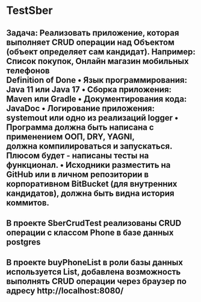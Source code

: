 # TestSber
Задача:
Реализовать приложение, которая выполняет CRUD операции над Объектом (объект определяет сам кандидат).
Например: Список покупок, Онлайн магазин мобильных телефонов  
Definition of Done
•         Язык программирования: Java 11 или Java 17
•         Сборка приложения: Maven или Gradle
•         Документирования кода: JavaDoc
•         Логирование приложения: systemout или одно из реализаций logger
•         Программа должна быть написана с применением ООП, DRY, YAGNI, \
          должна компилироваться и запускаться. Плюсом будет - написаны тесты на функционал.
•         Исходники разместить на GitHub или в личном репозитории в корпоративном BitBucket (для внутренних кандидатов), должна быть видна история коммитов.
------------------
В проекте SberCrudTest реализованы CRUD операции с классом Phone в базе данных postgres
-------------------------------------------------------------
В проекте buyPhoneList в роли базы данных используется List, добавлена возможность
выполнять CRUD операции через браузер по адресу http://localhost:8080/
------------------------------------
